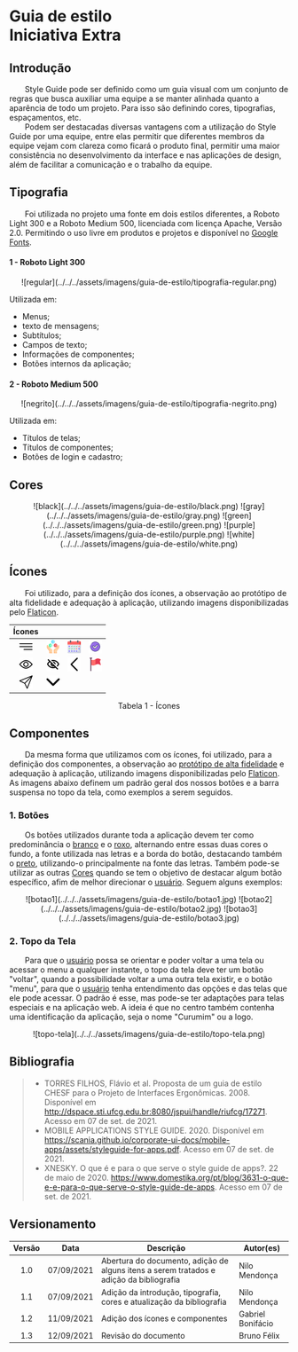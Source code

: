 # Guia de estilo <br> <span class="rotulo-extra">Iniciativa Extra</span>

## Introdução
&emsp;&emsp;Style Guide pode ser definido como um guia visual com um conjunto de regras que busca auxiliar uma equipe a se manter alinhada quanto a aparência de todo um projeto. Para isso são definindo cores, tipografias, espaçamentos, etc.<br>
&emsp;&emsp;Podem ser destacadas diversas vantagens com a utilização do Style Guide por uma equipe, entre elas permitir que diferentes membros da equipe vejam com clareza como ficará o produto final, permitir uma maior consistência no desenvolvimento da interface e nas aplicações de design, além de facilitar a comunicação e o trabalho da equipe.<br>

<!--## Logo -->

## Tipografia
&emsp;&emsp;Foi utilizada no projeto uma fonte em dois estilos diferentes, a Roboto Light 300 e a Roboto Medium 500, licenciada com licença Apache, Versão 2.0. Permitindo o uso livre em produtos e projetos e disponível no [Google Fonts](https://fonts.google.com/specimen/Roboto?preview.text=Curumim&preview.text_type=custom#standard-styles).

#### 1 - Roboto Light 300
<center>
	<span class="img-guia-de-estilo-tipografia">![regular](../../../assets/imagens/guia-de-estilo/tipografia-regular.png)</span>
</center>

Utilizada em:

- Menus;
- texto de mensagens;
- Subtítulos;
- Campos de texto;
- Informações de componentes;
- Botões internos da aplicação;

#### 2 - Roboto Medium 500
<center>
	<span class="img-guia-de-estilo-tipografia">![negrito](../../../assets/imagens/guia-de-estilo/tipografia-negrito.png)</span>
</center>

Utilizada em:

- Títulos de telas;
- Títulos de componentes;
- Botões de login e cadastro;

## Cores
<center>
	<span class="img-guia-de-estilo">![black](../../../assets/imagens/guia-de-estilo/black.png)</span>
	<span class="img-guia-de-estilo">![gray](../../../assets/imagens/guia-de-estilo/gray.png)</span>
	<span class="img-guia-de-estilo">![green](../../../assets/imagens/guia-de-estilo/green.png)</span>
	<span class="img-guia-de-estilo">![purple](../../../assets/imagens/guia-de-estilo/purple.png)</span>
	<span class="img-guia-de-estilo">![white](../../../assets/imagens/guia-de-estilo/white.png)</span>
</center>

## Ícones

&emsp;&emsp;Foi utilizado, para a definição dos ícones, a observação ao protótipo de alta fidelidade e adequação à aplicação, utilizando imagens disponibilizadas pelo [Flaticon](https://www.flaticon.com/br/).

<center>
        
| Ícones | | | |
|:--:|:--:|:--:|:--:|
| <span class="img-guia-de-estilo">![menu](../../../assets/imagens/guia-de-estilo/menu.png) </span> | <span class="img-guia-de-estilo">![activity](../../../assets/imagens/guia-de-estilo/activity.png) </span> | <span class="img-guia-de-estilo">![schedule](../../../assets/imagens/guia-de-estilo/schedule.png) </span> | <span class="img-guia-de-estilo">![checklist](../../../assets/imagens/guia-de-estilo/checklist.png) </span> | 
| <span class="img-guia-de-estilo">![view](../../../assets/imagens/guia-de-estilo/view.png) </span> | <span class="img-guia-de-estilo">![eye-off](../../../assets/imagens/guia-de-estilo/eye-off.png) </span> | <span class="img-guia-de-estilo">![back](../../../assets/imagens/guia-de-estilo/back.png) </span> |  <span class="img-guia-de-estilo">![redflag](../../../assets/imagens/guia-de-estilo/red-flag.png) </span> | 
| <span class="img-guia-de-estilo">![send](../../../assets/imagens/guia-de-estilo/send.png) </span> | <span class="img-guia-de-estilo">![arrow-down](../../../assets/imagens/guia-de-estilo/arrow-down-sign-to-navigate.png) </span> | 

<figcaption>Tabela 1 - Ícones</figcaption>

</center>

## Componentes

&emsp;&emsp;Da mesma forma que utilizamos com os ícones, foi utilizado, para a definição dos componentes, a observação ao [protótipo de alta fidelidade](../../../base/requisitos/modelagem/lexicos/#lexico-prototipo-de-alta-fidelidade) e adequação à aplicação, utilizando imagens disponibilizadas pelo [Flaticon](https://www.flaticon.com/br/). 
As imagens abaixo definem um padrão geral dos nossos botões e a barra suspensa no topo da tela, como exemplos a serem seguidos.

### 1. Botões

&emsp;&emsp;Os botões utilizados durante toda a aplicação devem ter como predominância o [branco](#cores) e o [roxo](#cores), alternando entre essas duas cores o fundo, a fonte utilizada nas letras e a borda do botão, destacando também o [preto](#cores), utilizando-o principalmente na fonte das letras. Também pode-se utilizar as outras [Cores](#cores) quando se tem o objetivo de destacar algum botão específico, afim de melhor direcionar o [usuário](../../../base/requisitos/modelagem/lexicos/#lexico-usuario). Seguem alguns exemplos:

<center>
	<span class="img-guia-de-estilo-botao">![botao1](../../../assets/imagens/guia-de-estilo/botao1.jpg)</span>
	<span class="img-guia-de-estilo-botao">![botao2](../../../assets/imagens/guia-de-estilo/botao2.jpg)</span>
	<span class="img-guia-de-estilo-botao">![botao3](../../../assets/imagens/guia-de-estilo/botao3.jpg)</span>
</center>

### 2. Topo da Tela

&emsp;&emsp;Para que o [usuário](../../../base/requisitos/modelagem/lexicos/#lexico-usuario) possa se orientar e poder voltar a uma tela ou acessar o menu a qualquer instante, o topo da tela deve ter um botão "voltar", quando a possibilidade voltar a uma outra tela existir, e o botão "menu", para que o [usuário](../../../base/requisitos/modelagem/lexicos/#lexico-usuario) tenha entendimento das opções e das telas que ele pode acessar. O padrão é esse, mas pode-se ter adaptações para telas especiais e na aplicação web. A ideia é que no centro também contenha uma identificação da aplicação, seja o nome "Curumim" ou a logo.

<center>
	<span class="img-guia-de-estilo-topo-tela">![topo-tela](../../../assets/imagens/guia-de-estilo/topo-tela.png)</span>
</center>

## Bibliografia
> - TORRES FILHOS, Flávio et al. Proposta de um guia de estilo CHESF para o Projeto de Interfaces Ergonômicas. 2008. Disponível em <http://dspace.sti.ufcg.edu.br:8080/jspui/handle/riufcg/17271>. Acesso em 07 de set. de 2021.
> - MOBILE APPLICATIONS STYLE GUIDE. 2020. Disponível em <https://scania.github.io/corporate-ui-docs/mobile-apps/assets/styleguide-for-apps.pdf>. Acesso em 07 de set. de 2021.
> - XNESKY. O que é e para o que serve o style guide de apps?. 22 de maio de 2020. <https://www.domestika.org/pt/blog/3631-o-que-e-e-para-o-que-serve-o-style-guide-de-apps>. Acesso em 07 de set. de 2021.

## Versionamento
| Versão | Data | Descrição | Autor(es) |
| :-: | -- | -- | -- |
| 1.0 | 07/09/2021 | Abertura do documento, adição de alguns itens a serem tratados e adição da bibliografia | Nilo Mendonça |
| 1.1 | 07/09/2021 | Adição da introdução, tipografia, cores e atualização da bibliografia | Nilo Mendonça |
| 1.2 | 11/09/2021 | Adição dos ícones e componentes | Gabriel Bonifácio |
| 1.3 | 12/09/2021 | Revisão do documento | Bruno Félix |